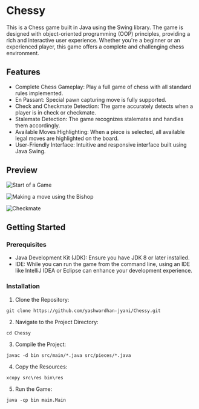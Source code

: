 
# Chessy

This is a Chess game built in Java using the Swing library. The game is designed with object-oriented programming (OOP) principles, providing a rich and interactive user experience. Whether you're a beginner or an experienced player, this game offers a complete and challenging chess environment.

## Features

- Complete Chess Gameplay: Play a full game of chess with all standard rules implemented.
- En Passant: Special pawn capturing move is fully supported.
- Check and Checkmate Detection: The game accurately detects when a player is in check or checkmate.
- Stalemate Detection: The game recognizes stalemates and handles them accordingly.
- Available Moves Highlighting: When a piece is selected, all available legal moves are highlighted on the board.
- User-Friendly Interface: Intuitive and responsive interface built using Java Swing.

## Preview

![Start of a Game](https://github.com/yashwardhan-jyani/Chessy/images/start.png)

![Making a move using the Bishop](https://github.com/yashwardhan-jyani/Chessy/images/move.png)

![Checkmate](https://github.com/yashwardhan-jyani/Chessy/images/checkmate.png)

## Getting Started

### Prerequisites

- Java Development Kit (JDK): Ensure you have JDK 8 or later installed.
- IDE: While you can run the game from the command line, using an IDE like IntelliJ IDEA or Eclipse can enhance your development experience.

### Installation

1. Clone the Repository:
```
git clone https://github.com/yashwardhan-jyani/Chessy.git
```

2. Navigate to the Project Directory:
```
cd Chessy
```

3. Compile the Project:
```
javac -d bin src/main/*.java src/pieces/*.java
```

4. Copy the Resources:
```
xcopy src\res bin\res
```

5. Run the Game:
```
java -cp bin main.Main
```